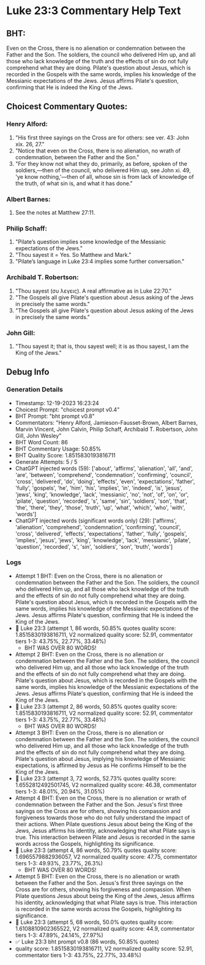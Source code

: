 # Luke 23:3 Commentary Help Text

## BHT:
Even on the Cross, there is no alienation or condemnation between the Father and the Son. The soldiers, the council who delivered Him up, and all those who lack knowledge of the truth and the effects of sin do not fully comprehend what they are doing. Pilate's question about Jesus, which is recorded in the Gospels with the same words, implies his knowledge of the Messianic expectations of the Jews. Jesus affirms Pilate's question, confirming that He is indeed the King of the Jews.

## Choicest Commentary Quotes:
### Henry Alford:
1. "His first three sayings on the Cross are for others: see ver. 43: John xix. 26, 27."
2. "Notice that even on the Cross, there is no alienation, no wrath of condemnation, between the Father and the Son."
3. "For they know not what they do, primarily, as before, spoken of the soldiers,—then of the council, who delivered Him up, see John xi. 49, 'ye know nothing,'—then of all, whose sin is from lack of knowledge of the truth, of what sin is, and what it has done."

### Albert Barnes:
1. See the notes at Matthew 27:11.


### Philip Schaff:
1. "Pilate’s question implies some knowledge of the Messianic expectations of the Jews."
2. "Thou sayest it = Yes. So Matthew and Mark."
3. "Pilate’s language in Luke 23:4 implies some further conversation."

### Archibald T. Robertson:
1. "Thou sayest (συ λεγεις). A real affirmative as in Luke 22:70."
2. "The Gospels all give Pilate's question about Jesus asking of the Jews in precisely the same words."
3. "The Gospels all give Pilate's question about Jesus asking of the Jews in precisely the same words."

### John Gill:
1. "Thou sayest it; that is, thou sayest well; it is as thou sayest, I am the King of the Jews."


## Debug Info
### Generation Details
- Timestamp: 12-19-2023 16:23:24
- Choicest Prompt: "choicest prompt v0.4"
- BHT Prompt: "bht prompt v0.8"
- Commentators: "Henry Alford, Jamieson-Fausset-Brown, Albert Barnes, Marvin Vincent, John Calvin, Philip Schaff, Archibald T. Robertson, John Gill, John Wesley"
- BHT Word Count: 86
- BHT Commentary Usage: 50.85%
- BHT Quality Score: 1.8515830193816711
- Generate Attempts: 5 / 5
- ChatGPT injected words (59):
	['about', 'affirms', 'alienation', 'all', 'and', 'are', 'between', 'comprehend', 'condemnation', 'confirming', 'council', 'cross', 'delivered', 'do', 'doing', 'effects', 'even', 'expectations', 'father', 'fully', 'gospels', 'he', 'him', 'his', 'implies', 'in', 'indeed', 'is', 'jesus', 'jews', 'king', 'knowledge', 'lack', 'messianic', 'no', 'not', 'of', 'on', 'or', 'pilate', 'question', 'recorded', 's', 'same', 'sin', 'soldiers', 'son', 'that', 'the', 'there', 'they', 'those', 'truth', 'up', 'what', 'which', 'who', 'with', 'words']
- ChatGPT injected words (significant words only) (29):
	['affirms', 'alienation', 'comprehend', 'condemnation', 'confirming', 'council', 'cross', 'delivered', 'effects', 'expectations', 'father', 'fully', 'gospels', 'implies', 'jesus', 'jews', 'king', 'knowledge', 'lack', 'messianic', 'pilate', 'question', 'recorded', 's', 'sin', 'soldiers', 'son', 'truth', 'words']

### Logs
- Attempt 1 BHT: Even on the Cross, there is no alienation or condemnation between the Father and the Son. The soldiers, the council who delivered Him up, and all those who lack knowledge of the truth and the effects of sin do not fully comprehend what they are doing. Pilate's question about Jesus, which is recorded in the Gospels with the same words, implies his knowledge of the Messianic expectations of the Jews. Jesus affirms Pilate's question, confirming that He is indeed the King of the Jews.
- 🔄 Luke 23:3 (attempt 1, 86 words, 50.85% quotes quality score: 1.8515830193816711, V2 normalized quality score: 52.91, commentator tiers 1-3: 43.75%, 22.77%, 33.48%) 
	- BHT WAS OVER 80 WORDS!
- Attempt 2 BHT: Even on the Cross, there is no alienation or condemnation between the Father and the Son. The soldiers, the council who delivered Him up, and all those who lack knowledge of the truth and the effects of sin do not fully comprehend what they are doing. Pilate's question about Jesus, which is recorded in the Gospels with the same words, implies his knowledge of the Messianic expectations of the Jews. Jesus affirms Pilate's question, confirming that He is indeed the King of the Jews.
- 🔄 Luke 23:3 (attempt 2, 86 words, 50.85% quotes quality score: 1.8515830193816711, V2 normalized quality score: 52.91, commentator tiers 1-3: 43.75%, 22.77%, 33.48%) 
	- BHT WAS OVER 80 WORDS!
- Attempt 3 BHT: Even on the Cross, there is no alienation or condemnation between the Father and the Son. The soldiers, the council who delivered Him up, and all those who lack knowledge of the truth and the effects of sin do not fully comprehend what they are doing. Pilate's question about Jesus, implying his knowledge of Messianic expectations, is affirmed by Jesus as He confirms Himself to be the King of the Jews.
- 🔄 Luke 23:3 (attempt 3, 72 words, 52.73% quotes quality score: 1.6552812492501745, V2 normalized quality score: 46.38, commentator tiers 1-3: 48.01%, 20.94%, 31.05%)
- Attempt 4 BHT: Even on the Cross, there is no alienation or wrath of condemnation between the Father and the Son. Jesus's first three sayings on the Cross are for others, showing his compassion and forgiveness towards those who do not fully understand the impact of their actions. When Pilate questions Jesus about being the King of the Jews, Jesus affirms his identity, acknowledging that what Pilate says is true. This interaction between Pilate and Jesus is recorded in the same words across the Gospels, highlighting its significance.
- 🔄 Luke 23:3 (attempt 4, 86 words, 50.79% quotes quality score: 1.6965579882936057, V2 normalized quality score: 47.75, commentator tiers 1-3: 49.93%, 23.77%, 26.3%) 
	- BHT WAS OVER 80 WORDS!
- Attempt 5 BHT: Even on the Cross, there is no alienation or wrath between the Father and the Son. Jesus's first three sayings on the Cross are for others, showing his forgiveness and compassion. When Pilate questions Jesus about being the King of the Jews, Jesus affirms his identity, acknowledging that what Pilate says is true. This interaction is recorded in the same words across the Gospels, highlighting its significance.
- 🔄 Luke 23:3 (attempt 5, 68 words, 50.0% quotes quality score: 1.6108810902365522, V2 normalized quality score: 44.9, commentator tiers 1-3: 47.89%, 24.14%, 27.97%)
- ✅ Luke 23:3 bht prompt v0.8 (86 words, 50.85% quotes)
- quality score: 1.8515830193816711, V2 normalized quality score: 52.91, commentator tiers 1-3: 43.75%, 22.77%, 33.48%)